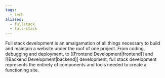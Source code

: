 ```yaml
---
tags:
  - tech
aliases:
  - fullstack
  - full-stack
---
```

Full stack development is an amalgamation of all things necessary to build and maintain a website under the roof of one project.
From coding, debugging and deployment, to [[Frontend Development|frontend]] and [[Backend Development|backend]] development, full stack development represents the entirety of components and tools needed to create a functioning site.
